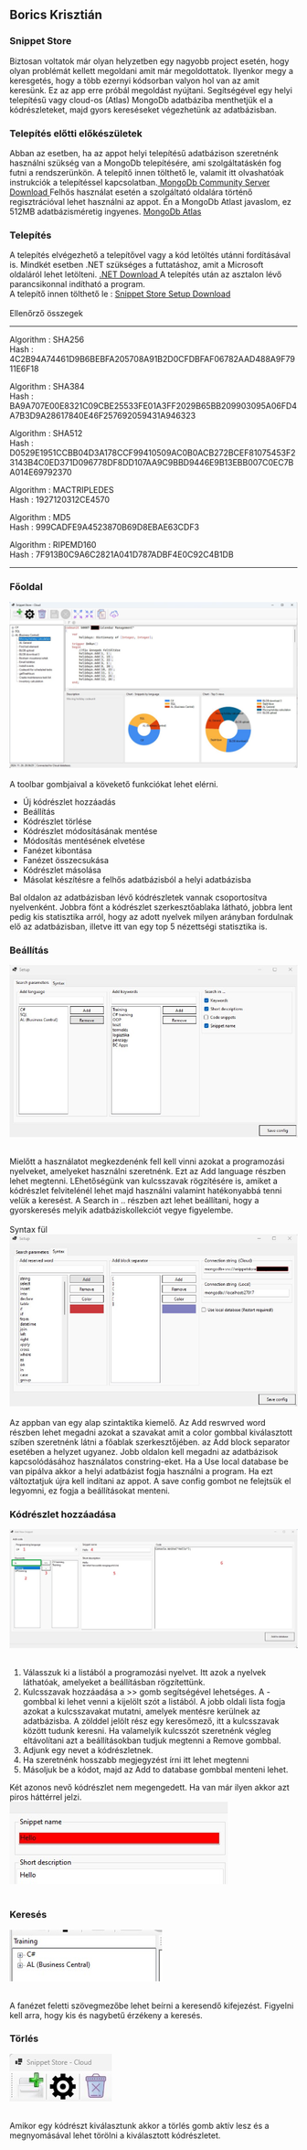 ## Borics Krisztián
### Snippet Store

Biztosan voltatok már olyan helyzetben egy nagyobb project esetén, hogy olyan problémát kellett megoldani
amit már megoldottatok. Ilyenkor megy a keresgetés, hogy a több ezernyi kódsorban valyon hol van az amit keresünk.
Ez az app erre próbál megoldást nyújtani. Segítségével egy helyi telepítésű vagy cloud-os (Atlas) MongoDb
adatbáziba menthetjük el a kódrészleteket, majd gyors kereséseket végezhetünk az adatbázisban.

### Telepítés előtti előkészületek
Abban az esetben, ha az appot helyi telepítésű adatbázison szeretnénk használni szükség van a MongoDb telepítésére, ami szolgáltatáskén fog futni a rendszerünkön. A telepítő innen tölthető le, valamit itt olvashatóak instrukciók a telepítéssel kapcsolatban.[ MongoDb Community Server Download ](https://www.mongodb.com/try/download/community)
Felhős használat esetén a szolgáltató oldalára történő regisztrációval lehet használni az appot. Én a MongoDb Atlast javaslom, ez 512MB adatbázisméretig ingyenes. [ MongoDb Atlas ](https://www.mongodb.com/products/platform/atlas-database)

### Telepítés
A telepítés elvégezhető a telepítővel vagy a kód letöltés utánni fordításával is. Mindkét esetben .NET szükséges a futtatáshoz, amit a Microsoft oldaláról lehet letölteni. [ .NET Download ](https://dotnet.microsoft.com/en-us/download) A telepítés után az asztalon lévő parancsikonnal indítható a program. <br> A telepítő innen tölthető le : [ Snippet Store Setup Download ](./SnippetStoreSetup/Debug/setup.zip)<br>
<br>Ellenőrző összegek<br><hr>

Algorithm : SHA256<br>
Hash      : 4C2B94A74461D9B6BEBFA205708A91B2D0CFDBFAF06782AAD488A9F7911E6F18

Algorithm : SHA384<br>
Hash      : BA9A707E00E8321C09CBE25533FE01A3FF2029B65BB209903095A06FD4A7B3D9A28617840E46F257692059431A946323

Algorithm : SHA512<br>
Hash      : D0529E1951CCBB04D3A178CCF99410509AC0B0ACB272BCEF81075453F23143B4C0ED371D096778DF8DD107AA9C9BBD9446E9B13EBB007C0EC7BA014E69792370

Algorithm : MACTRIPLEDES<br>
Hash      : 1927120312CE4570

Algorithm : MD5<br>
Hash      : 999CADFE9A4523870B69D8EBAE63CDF3

Algorithm : RIPEMD160<br>
Hash      : 7F913B0C9A6C2821A041D787ADBF4E0C92C4B1DB

<hr>

### Főoldal

<img src=./pic/scr-main.jpg >
<br><br>
A toolbar gombjaival a kövekető funkciókat lehet elérni.

- Új kódrészlet hozzáadás
- Beállítás
- Kódrészlet törlése
- Kódrészlet módosításának mentése
- Módosítás mentésének elvetése
- Fanézet kibontása
- Fanézet összecsukása
- Kódrészlet másolása
- Másolat készítésre a felhős adatbázisból a helyi adatbázisba

Bal oldalon az adatbázisban lévő kódrészletek vannak csoportosítva nyelvenként. Jobbra fönt a kódrészlet szerkesztőablaka látható, jobbra lent pedig kis statisztika arról, hogy az adott nyelvek milyen arányban fordulnak elő az adatbázisban, illetve itt van egy top 5 nézettségi statisztika is.

### Beállítás
<img src=./pic/scr-setup-1.jpg ><br><br>

Mielőtt a használatot megkezdenénk fell kell vinni azokat a programozási nyelveket, amelyeket használni szeretnénk. Ezt az Add language részben lehet megtenni. LEhetőségünk van kulcsszavak rögzítésére is, amiket a kódrészlet felvitelénél lehet majd használni valamint hatékonyabbá tenni velük a keresést. A Search in .. részben azt lehet beállítani, hogy a gyorskeresés melyik adatbáziskollekciót vegye figyelembe.<br><br>
Syntax fül<br>
<img src=./pic/scr-setup-2.jpg ><br><br>
Az appban van egy alap szintaktika kiemelő. Az Add reswrved word részben lehet megadni azokat a szavakat amit a color gombbal kiválasztott szíben szeretnénk látni a főablak szerkesztőjében. az Add block separator esetében a helyzet ugyanez. Jobb oldalon kell megadni az adatbázisok kapcsolódásához használatos constring-eket. Ha a Use local database be van pipálva akkor a helyi adatbázist fogja használni a program. Ha ezt változtatjuk újra kell indítani az appot. A save config gombot ne felejtsük el legyomni, ez fogja a beállításokat menteni.


### Kódrészlet hozzáadása
<img src=./pic/scr-add-snip.jpg ><br><br>

1. Válasszuk ki a listából a programozási nyelvet. Itt azok a nyelvek láthatóak, amelyeket a beállításban rögzítettünk.
2. Kulcsszavak hozzáadása a >> gomb segítségével lehetséges. A - gombbal ki lehet venni a kijelölt szót a listából. A jobb oldali lista fogja azokat a kulcsszavakat mutatni, amelyek mentésre kerülnek az adatbázisba. A zölddel jelölt rész egy keresőmező, itt a kulcsszavak között tudunk keresni. Ha valamelyik kulcsszót szeretnénk végleg eltávolítani azt a beállításokban tudjuk megtenni a Remove gombbal.
4. Adjunk egy nevet a kódrészletnek. 
5. Ha szeretnénk hosszabb megjegyzést írni itt lehet megtenni
6. Másoljuk be a kódot, majd az Add to database gombbal menteni lehet.

Két azonos nevő kódrészlet nem megengedett. Ha van már ilyen akkor azt piros háttérrel jelzi.<br>
<img src=./pic/scr-exist-snip.jpg ><br><br>


### Keresés
<img src=./pic/scr-find.jpg ><br><br>

A fanézet feletti szövegmezőbe lehet beírni a keresendő kifejezést. Figyelni kell arra, hogy kis és nagybetű érzékeny a keresés.

### Törlés
<img src=./pic/scr-del-snip.jpg ><br><br>

Amikor egy kódrészt kiválasztunk akkor a törlés gomb aktív lesz és a megnyomásával lehet törölni a kiválasztott kódrészletet.
